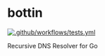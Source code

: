 # bottin

[![.github/workflows/tests.yml](https://github.com/kakwa/bottin/actions/workflows/tests.yml/badge.svg)](https://github.com/kakwa/bottin/actions/workflows/tests.yml)

Recursive DNS Resolver for Go 
